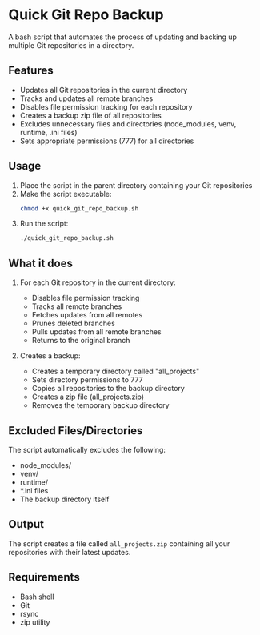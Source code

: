 # Quick Git Repo Backup

A bash script that automates the process of updating and backing up multiple Git repositories in a directory.

## Features

- Updates all Git repositories in the current directory
- Tracks and updates all remote branches
- Disables file permission tracking for each repository
- Creates a backup zip file of all repositories
- Excludes unnecessary files and directories (node_modules, venv, runtime, .ini files)
- Sets appropriate permissions (777) for all directories

## Usage

1. Place the script in the parent directory containing your Git repositories
2. Make the script executable:
   ```bash
   chmod +x quick_git_repo_backup.sh
   ```
3. Run the script:
   ```bash
   ./quick_git_repo_backup.sh
   ```

## What it does

1. For each Git repository in the current directory:

   - Disables file permission tracking
   - Tracks all remote branches
   - Fetches updates from all remotes
   - Prunes deleted branches
   - Pulls updates from all remote branches
   - Returns to the original branch

2. Creates a backup:
   - Creates a temporary directory called "all_projects"
   - Sets directory permissions to 777
   - Copies all repositories to the backup directory
   - Creates a zip file (all_projects.zip)
   - Removes the temporary backup directory

## Excluded Files/Directories

The script automatically excludes the following:

- node_modules/
- venv/
- runtime/
- \*.ini files
- The backup directory itself

## Output

The script creates a file called `all_projects.zip` containing all your repositories with their latest updates.

## Requirements

- Bash shell
- Git
- rsync
- zip utility
